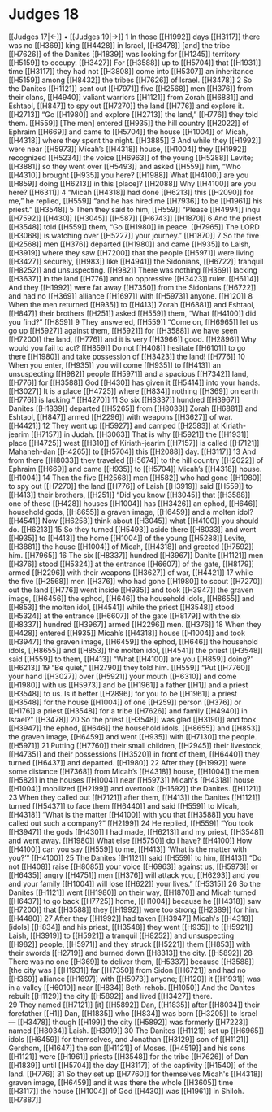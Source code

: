 # Judges 18
[[Judges 17|←]] • [[Judges 19|→]]
1 In those [[H1992]] days [[H3117]] there was no [[H369]] king [[H4428]] in Israel, [[H3478]] [and] the tribe [[H7626]] of the Danites [[H1839]] was looking for [[H1245]] territory [[H5159]] to occupy. [[H3427]] For [[H3588]] up to [[H5704]] that [[H1931]] time [[H3117]] they had not [[H3808]] come into [[H5307]] an inheritance [[H5159]] among [[H8432]] the tribes [[H7626]] of Israel. [[H3478]] 
2 So the Danites [[H1121]] sent out [[H7971]] five [[H2568]] men [[H376]] from their clans, [[H4940]] valiant warriors [[H1121]] from Zorah [[H6881]] and Eshtaol, [[H847]] to spy out [[H7270]] the land [[H776]] and explore it. [[H2713]] “Go [[H1980]] and explore [[H2713]] the land,” [[H776]] they told them. [[H559]] [The men] entered [[H935]] the hill country [[H2022]] of Ephraim [[H669]] and came to [[H5704]] the house [[H1004]] of Micah, [[H4318]] where they spent the night. [[H3885]] 
3 And while they [[H1992]] were near [[H5973]] Micah’s [[H4318]] house, [[H1004]] they [[H1992]] recognized [[H5234]] the voice [[H6963]] of the young [[H5288]] Levite; [[H3881]] so they went over [[H5493]] and asked [[H559]] him,  “Who [[H4310]] brought [[H935]] you here? [[H1988]] What [[H4100]] are you [[H859]] doing [[H6213]] in this [place]? [[H2088]] Why [[H4100]] are you  here? [[H6311]] 
4 “Micah [[H4318]] had done [[H6213]] this [[H2090]] for me,”  he replied, [[H559]] “and he has hired me [[H7936]] to be [[H1961]] his  priest.” [[H3548]] 
5 Then they said to him, [[H559]] “Please [[H4994]] inqu [[H7592]] [[H430]] [[H3045]] [[H587]] [[H6743]] [[H1870]] 
6 And the priest [[H3548]] told [[H559]] them,  “Go [[H1980]] in peace. [[H7965]] The LORD [[H3068]] is watching over [[H5227]] your journey.” [[H1870]] 
7 So the five [[H2568]] men [[H376]] departed [[H1980]] and came [[H935]] to Laish, [[H3919]] where they saw [[H7200]] that the people [[H5971]] were living [[H3427]] securely, [[H983]] like [[H4941]] the Sidonians, [[H6722]] tranquil [[H8252]] and unsuspecting. [[H982]] There was nothing [[H369]] lacking [[H3637]] in the land [[H776]] and no oppressive [[H3423]] ruler. [[H6114]] And they [[H1992]] were far away [[H7350]] from the Sidonians [[H6722]] and had no [[H369]] alliance [[H1697]] with [[H5973]] anyone. [[H120]] 
8 When the men returned [[H935]] to [[H413]] Zorah [[H6881]] and Eshtaol, [[H847]] their brothers [[H251]] asked [[H559]] them,  “What [[H4100]] did you find?” [[H859]] 
9 They answered, [[H559]] “Come on, [[H6965]] let us go up [[H5927]] against them, [[H5921]] for [[H3588]] we have seen [[H7200]] the land, [[H776]] and it is very [[H3966]] good. [[H2896]] Why would you fail to act? [[H859]] Do not [[H408]] hesitate [[H6101]] to go there [[H1980]] and take possession of [[H3423]] the land! [[H776]] 
10 When you enter, [[H935]] you will come [[H935]] to [[H413]] an unsuspecting [[H982]] people [[H5971]] and a spacious [[H7342]] land, [[H776]] for [[H3588]] God [[H430]] has given it [[H5414]] into your hands. [[H3027]] It is a place [[H4725]] where [[H834]] nothing [[H369]] on earth [[H776]] is lacking.” [[H4270]] 
11 So six [[H8337]] hundred [[H3967]] Danites [[H1839]] departed [[H5265]] from [[H8033]] Zorah [[H6881]] and Eshtaol, [[H847]] armed [[H2296]] with weapons [[H3627]] of war. [[H4421]] 
12 They went up [[H5927]] and camped [[H2583]] at Kiriath-jearim [[H7157]] in Judah. [[H3063]] That is why [[H5921]] the [[H1931]] place [[H4725]] west [[H310]] of Kiriath-jearim [[H7157]] is called [[H7121]] Mahaneh-dan [[H4265]] to [[H5704]] this [[H2088]] day. [[H3117]] 
13 And from there [[H8033]] they traveled [[H5674]] to the hill country [[H2022]] of Ephraim [[H669]] and came [[H935]] to [[H5704]] Micah’s [[H4318]] house. [[H1004]] 
14 Then the five [[H2568]] men [[H582]] who had gone [[H1980]] to spy out [[H7270]] the land [[H776]] of Laish [[H3919]] said [[H559]] to [[H413]] their brothers, [[H251]] “Did you know [[H3045]] that [[H3588]] one of these [[H428]] houses [[H1004]] has [[H3426]] an ephod, [[H646]] household gods, [[H8655]] a graven image, [[H6459]] and a molten idol? [[H4541]] Now [[H6258]] think about [[H3045]] what [[H4100]] you should do. [[H6213]] 
15 So they turned [[H5493]] aside there [[H8033]] and went [[H935]] to [[H413]] the home [[H1004]] of the young [[H5288]] Levite, [[H3881]] the house [[H1004]] of Micah, [[H4318]] and greeted [[H7592]] him. [[H7965]] 
16 The six [[H8337]] hundred [[H3967]] Danite [[H1121]] men [[H376]] stood [[H5324]] at the entrance [[H6607]] of the gate, [[H8179]] armed [[H2296]] with their weapons [[H3627]] of war, [[H4421]] 
17 while the five [[H2568]] men [[H376]] who had gone [[H1980]] to scout [[H7270]] out the land [[H776]] went inside [[H935]] and took [[H3947]] the graven image, [[H6456]] the ephod, [[H646]] the household idols, [[H8655]] and [[H853]] the molten idol, [[H4541]] while the priest [[H3548]] stood [[H5324]] at the entrance [[H6607]] of the gate [[H8179]] with the six [[H8337]] hundred [[H3967]] armed [[H2296]] men. [[H376]] 
18 When they [[H428]] entered [[H935]] Micah’s [[H4318]] house [[H1004]] and took [[H3947]] the graven image, [[H6459]] the ephod, [[H646]] the household idols, [[H8655]] and [[H853]] the molten idol, [[H4541]] the priest [[H3548]] said [[H559]] to them, [[H413]] “What [[H4100]] are you [[H859]] doing?” [[H6213]] 
19 “Be quiet,” [[H2790]] they told him. [[H559]] “Put [[H7760]] your hand [[H3027]] over [[H5921]] your mouth [[H6310]] and come [[H1980]] with us [[H5973]] and be [[H1961]] a father [[H1]] and a priest [[H3548]] to us.  Is it better [[H2896]] for you to be [[H1961]] a priest [[H3548]] for the house [[H1004]] of one [[H259]] person [[H376]] or [[H176]] a priest [[H3548]] for a tribe [[H7626]] and family [[H4940]] in Israel?” [[H3478]] 
20 So the priest [[H3548]] was glad [[H3190]] and took [[H3947]] the ephod, [[H646]] the household idols, [[H8655]] and [[H853]] the graven image, [[H6459]] and went [[H935]] with [[H7130]] the people. [[H5971]] 
21 Putting [[H7760]] their small children, [[H2945]] their livestock, [[H4735]] and their possessions [[H3520]] in front of them, [[H6440]] they turned [[H6437]] and departed. [[H1980]] 
22 After they [[H1992]] were some distance [[H7368]] from Micah’s [[H4318]] house, [[H1004]] the men [[H582]] in the houses [[H1004]] near [[H5973]] Micah's [[H4318]] house [[H1004]] mobilized [[H2199]] and overtook [[H1692]] the Danites. [[H1121]] 
23 When they called out [[H7121]] after them, [[H413]] the Danites [[H1121]] turned [[H5437]] to face them [[H6440]] and said [[H559]] to Micah, [[H4318]] “What is the matter [[H4100]] with you that [[H3588]] you have called out such a company?” [[H2199]] 
24 He replied, [[H559]] “You took [[H3947]] the gods [[H430]] I had made, [[H6213]] and my priest, [[H3548]] and went away. [[H1980]] What else [[H5750]] do I have? [[H4100]] How [[H4100]] can you say [[H559]] to me, [[H413]] ‘What is the matter with you?’” [[H4100]] 
25 The Danites [[H1121]] said [[H559]] to him, [[H413]] “Do not [[H408]] raise [[H8085]] your voice [[H6963]] against us, [[H5973]] or [[H6435]] angry [[H4751]] men [[H376]] will attack you, [[H6293]] and you and your family [[H1004]] will lose [[H622]] your lives.” [[H5315]] 
26 So the Danites [[H1121]] went [[H1980]] on their way, [[H1870]] and Micah turned [[H6437]] to go back [[H7725]] home, [[H1004]] because he [[H4318]] saw [[H7200]] that [[H3588]] they [[H1992]] were too strong [[H2389]] for him. [[H4480]] 
27 After they [[H1992]] had taken [[H3947]] Micah's [[H4318]] [idols] [[H834]] and his priest, [[H3548]] they went [[H935]] to [[H5921]] Laish, [[H3919]] to [[H5921]] a tranquil [[H8252]] and unsuspecting [[H982]] people, [[H5971]] and they struck [[H5221]] them [[H853]] with their swords [[H2719]] and burned down [[H8313]] the city. [[H5892]] 
28 There was no one [[H369]] to deliver them, [[H5337]] because [[H3588]] [the city was ] [[H1931]] far [[H7350]] from Sidon [[H6721]] and had no [[H369]] alliance [[H1697]] with [[H5973]] anyone; [[H120]] it [[H1931]] was in a valley [[H6010]] near [[H834]] Beth-rehob. [[H1050]] And the Danites rebuilt [[H1129]] the city [[H5892]] and lived [[H3427]] there.  
29 They named [[H7121]] [it] [[H5892]] Dan, [[H1835]] after [[H8034]] their forefather [[H1]] Dan, [[H1835]] who [[H834]] was born [[H3205]] to Israel— [[H3478]] though [[H199]] the city [[H5892]] was formerly [[H7223]] named [[H8034]] Laish. [[H3919]] 
30 The Danites [[H1121]] set up [[H6965]] idols [[H6459]] for themselves,  and Jonathan [[H3129]] son of [[H1121]] Gershom, [[H1647]] the son [[H1121]] of Moses, [[H4519]] and his sons [[H1121]] were [[H1961]] priests [[H3548]] for the tribe [[H7626]] of Dan [[H1839]] until [[H5704]] the day [[H3117]] of the captivity [[H1540]] of the land. [[H776]] 
31 So they set up [[H7760]] for themselves  Micah's [[H4318]] graven image, [[H6459]] and it was there the whole [[H3605]] time [[H3117]] the house [[H1004]] of God [[H430]] was [[H1961]] in Shiloh. [[H7887]] 
